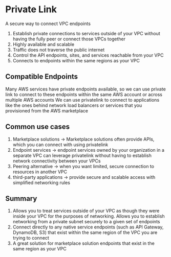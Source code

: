# Private Link

A secure way to connect VPC endpoints
1. Establish private connections to services outside of your VPC without having the fully peer or connect those VPCs together
2. Highly available and scalable
3. Traffic does not traverse the public internet
4. Control the API endpoints, sites, and services reachable from your VPC
5. Connects to endpoints within the same regions as your VPC 

## Compatible Endpoints
Many AWS services have private endpoints available, so we can use private link to connect to these endpoints within the same AWS account or across multiple AWS accounts
We can use privatelink to connect to applications like the ones behind network load balancers or services that you provisioned from the AWS marketplace

## Common use cases
1. Marketplace solutions -> Marketplace solutions often provide APIs, which you can connect with using privatelink
2. Endpoint services -> endpoint services owned by your organization in a separate VPC can leverage privatelink without having to establish network connectivity between your VPCs
3. Peering alternative -> when you want limited, secure connection to resources in another VPC
4. third-party applications -> provide secure and scalable access with simplified networking rules

## Summary
1. Allows you to treat services outside of your VPC as though they were inside your VPC for the purposes of networking. Allows you to establish networking from a private subnet securely to a given set of endpoints 
2. Connect directly to any native service endpoints (such as API Gateway, DynamoDB, S3) that exist within the same region of the VPC you are trying to connect
3. A great solution for marketplace solution endpoints that exist in the same region as your VPC